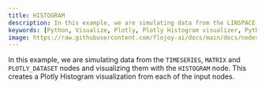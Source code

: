 ```yaml
---
title: HISTOGRAM
description: In this example, we are simulating data from the LINSPACE, TIMESERIES, MATRIX and PLOTLY_DATASET nodes and visualizing them with the HISTOGRAM node. This creates a Plotly Histogram visualization from each of the input nodes.
keywords: [Python, Visualize, Plotly, Plotly Histogram visualizer, Python histogram chart, Data distribution visualization, Histogram plot examples, Flojoy Plotly nodes, Interactive data visualization, Python data analysis tools, Histogram representation, Visualizing data with Plotly, Data distribution insights]
image: https://raw.githubusercontent.com/flojoy-ai/docs/main/docs/nodes/VISUALIZERS/PLOTLY/HISTOGRAM/examples/EX1/output.jpeg
---
```


In this example, we are simulating data from the `TIMESERIES`, `MATRIX` and `PLOTLY_DATASET` nodes and visualizing them with the `HISTOGRAM` node. This creates a Plotly Histogram visualization from each of the input nodes.